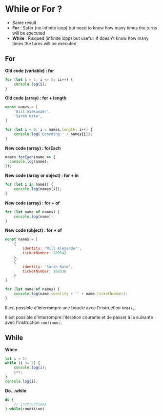 # While or For ?

* Same result
* **For** : Safer (no infinite loop) but need to know how many times the turns will be executed
* **While** : Risqued (infinite lopp) but usefull if doesn't know how many times the turns will be executed

## For

**Old code (variable) : for**
```javascript
for (let i = 1; i <= 5; ii++) {
    console.log(i);
}
```

**Old code (array) : for + length**

```javascript
const names = [
    'Will Alexander',
    'Sarah Kate',
]

for (let i = 0; i < names.length; i++) {
    console.log('Boarding ' + names[i]);
}
```
**New code (array) : forEach**
```javascript
names.forEach(name => {
  console.log(name);
});
```
**New code (array or object) : for + in**
```javascript
for (let i in names) {
    console.log(names[i]);
}
```
**New code (array) : for + of**
```javascript 
for (let name of names) {
    console.log(name);
}
```

**New code (object) : for + of**
```javascript
const names = [
    {
        identity: 'Will Alexander',
        ticketNumber: 209542
    },
    {
        identity: 'Sarah Kate',
        ticketNumber: 169336
    }
]

for (let name of names) {
    console.log(name.identity + '' + name.ticketNumber);
}
```

Il est possible d'interrompre une boucle avec l'instruction ``` break; ```.

Il est possible d'interrompre l'itération courante et de passer à la suivante avec l'instruction ``` continue; ```.


## While
**While**
```javascript
let i = 1;
while (i <= 5) {
    console.log(i);
    i++;
}
console.log(i);
```

**Do...while**
```javascript
do {
    // instructions
} while(condition)
```
